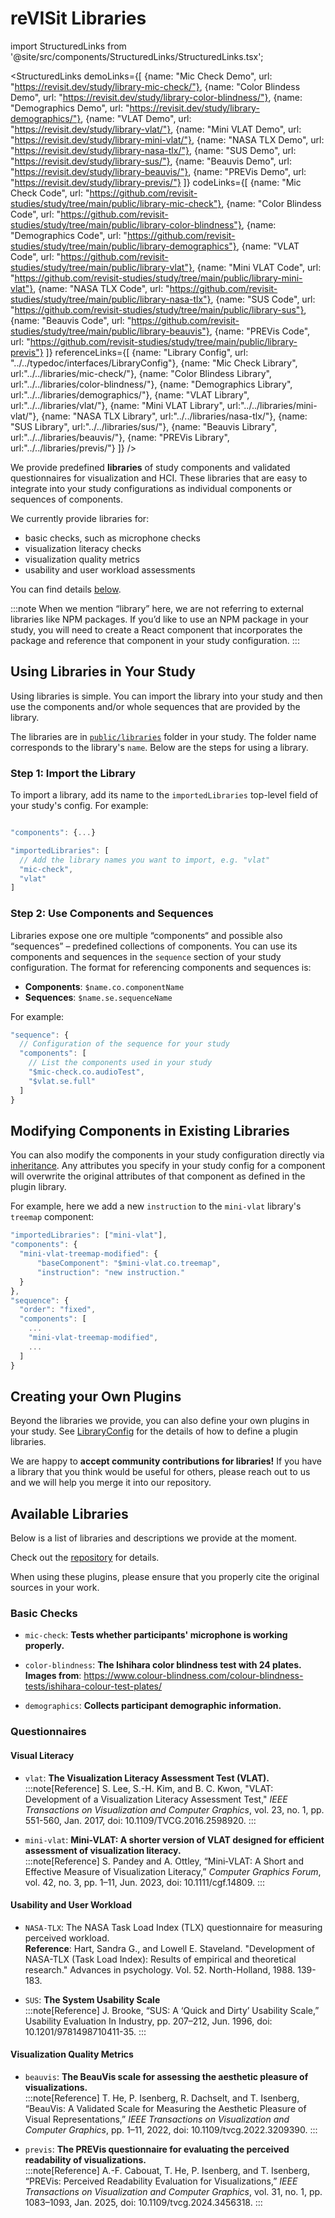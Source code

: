 # reVISit Libraries

import StructuredLinks from '@site/src/components/StructuredLinks/StructuredLinks.tsx';

<StructuredLinks
    demoLinks={[
      {name: "Mic Check Demo", url: "https://revisit.dev/study/library-mic-check/"},
      {name: "Color Blindess Demo", url: "https://revisit.dev/study/library-color-blindness/"},
      {name: "Demographics Demo", url: "https://revisit.dev/study/library-demographics/"},
      {name: "VLAT Demo", url: "https://revisit.dev/study/library-vlat/"},
      {name: "Mini VLAT Demo", url: "https://revisit.dev/study/library-mini-vlat/"},
      {name: "NASA TLX Demo", url: "https://revisit.dev/study/library-nasa-tlx/"},
      {name: "SUS Demo", url: "https://revisit.dev/study/library-sus/"},
      {name: "Beauvis Demo", url: "https://revisit.dev/study/library-beauvis/"},
      {name: "PREVis Demo", url: "https://revisit.dev/study/library-previs/"}
    ]}
    codeLinks={[
      {name: "Mic Check Code", url: "https://github.com/revisit-studies/study/tree/main/public/library-mic-check"},
      {name: "Color Blindess Code", url: "https://github.com/revisit-studies/study/tree/main/public/library-color-blindness"},
      {name: "Demographics Code", url: "https://github.com/revisit-studies/study/tree/main/public/library-demographics"},
      {name: "VLAT Code", url: "https://github.com/revisit-studies/study/tree/main/public/library-vlat"},
      {name: "Mini VLAT Code", url: "https://github.com/revisit-studies/study/tree/main/public/library-mini-vlat"},
      {name: "NASA TLX Code", url: "https://github.com/revisit-studies/study/tree/main/public/library-nasa-tlx"},
      {name: "SUS Code", url: "https://github.com/revisit-studies/study/tree/main/public/library-sus"},
      {name: "Beauvis Code", url: "https://github.com/revisit-studies/study/tree/main/public/library-beauvis"},
      {name: "PREVis Code", url: "https://github.com/revisit-studies/study/tree/main/public/library-previs"}
    ]}
    referenceLinks={[
      {name: "Library Config", url: "../../typedoc/interfaces/LibraryConfig"},
      {name: "Mic Check Library", url:"../../libraries/mic-check/"},
      {name: "Color Blindess Library", url:"../../libraries/color-blindness/"},
      {name: "Demographics Library", url:"../../libraries/demographics/"},
      {name: "VLAT Library", url:"../../libraries/vlat/"},
      {name: "Mini VLAT Library", url:"../../libraries/mini-vlat/"},
      {name: "NASA TLX Library", url:"../../libraries/nasa-tlx/"},
      {name: "SUS Library", url:"../../libraries/sus/"},
      {name: "Beauvis Library", url:"../../libraries/beauvis/"},
      {name: "PREVis Library", url:"../../libraries/previs/"}
    ]}
/>

We provide predefined **libraries** of study components and validated questionnaires for visualization and HCI. These libraries that are easy to integrate into your study configurations as individual components or sequences of components.

We currently provide libraries for: 

* basic checks, such as microphone checks
* visualization literacy checks 
* visualization quality metrics
* usability and user workload assessments

You can find details [below](#available-libraries).

:::note
When we mention “library” here, we are not referring to external libraries like NPM packages. If you’d like to use an NPM package in your study, you will need to create a React component that incorporates the package and reference that component in your study configuration.
:::


## Using Libraries in Your Study  

Using libraries is simple. You can import the library into your study and then use the components and/or whole sequences that are provided by the library.

The libraries are in [`public/libraries`](https://github.com/revisit-studies/study/tree/main/public/libraries) folder in your study. The folder name corresponds to the library's `name`.  Below are the steps for using a library. 

### Step 1: Import the Library 

To import a library, add its name to the `importedLibraries` top-level field of your study's config. For example:  

```js

"components": {...}

"importedLibraries": [   
  // Add the library names you want to import, e.g. "vlat" 
  "mic-check",
  "vlat"
]
```

### Step 2: Use Components and Sequences

Libraries expose one ore multiple “components“ and possible also “sequences” – predefined collections of components. You can use its components and sequences in the `sequence` section of your study configuration. The format for referencing components and sequences is:

- **Components**: `$name.co.componentName`
- **Sequences**: `$name.se.sequenceName`

For example: 

```js
"sequence": {   
  // Configuration of the sequence for your study
  "components": [    
    // List the components used in your study
    "$mic-check.co.audioTest",
    "$vlat.se.full"
  ] 
}
```

## Modifying Components in Existing Libraries
You can also modify the components in your study configuration directly via [inheritance](../../getting-started/how-does-it-work/#base-components-and-inheritance). Any attributes you specify in your study config for a component will overwrite the original attributes of that component as defined in the plugin library. 

For example, here we add a new `instruction` to the `mini-vlat` library's `treemap` component: 

```js
"importedLibraries": ["mini-vlat"],
"components": {
  "mini-vlat-treemap-modified": {
      "baseComponent": "$mini-vlat.co.treemap",
      "instruction": "new instruction."
  }
},
"sequence": {
  "order": "fixed",
  "components": [
    ...
    "mini-vlat-treemap-modified",
    ...
  ]
}
```

## Creating your Own Plugins

Beyond the libraries we provide, you can also define your own plugins in your study. See [LibraryConfig](https://revisit.dev/docs/typedoc/interfaces/LibraryConfig/) for the details of how to define a plugin libraries.

We are happy to **accept community contributions for libraries!** If you have a library that you think would be useful for others, please reach out to us and we will help you merge it into our repository. 


## Available Libraries

Below is a list of libraries and descriptions we provide at the moment.

Check out the [repository](https://github.com/revisit-studies/study/tree/main/public/libraries) for details.

When using these plugins, please ensure that you properly cite the original sources in your work.

### Basic Checks


- `mic-check`: **Tests whether participants' microphone is working properly.**

- `color-blindness`: **The Ishihara color blindness test with 24 plates.**
	**Images from**: https://www.colour-blindness.com/colour-blindness-tests/ishihara-colour-test-plates/

- `demographics`: **Collects participant demographic information.**


### Questionnaires

#### Visual Literacy

- `vlat`: **The Visualization Literacy Assessment Test (VLAT).**    
:::note[Reference]
     S. Lee, S.-H. Kim, and B. C. Kwon, "VLAT: Development of a Visualization Literacy Assessment Test," _IEEE Transactions on Visualization and Computer Graphics_, vol. 23, no. 1, pp. 551-560, Jan. 2017, doi: 10.1109/TVCG.2016.2598920.
:::

- `mini-vlat`: **Mini-VLAT: A shorter version of VLAT designed for efficient assessment of visualization literacy.**    
:::note[Reference]
S. Pandey and A. Ottley, “Mini‐VLAT: A Short and Effective Measure of Visualization Literacy,” _Computer Graphics Forum_, vol. 42, no. 3, pp. 1–11, Jun. 2023, doi: 10.1111/cgf.14809.
:::

#### Usability and User Workload
- `NASA-TLX`: The NASA Task Load Index (TLX) questionnaire for measuring perceived workload.  
    **Reference**:  Hart, Sandra G., and Lowell E. Staveland. "Development of NASA-TLX (Task Load Index): Results of empirical and theoretical research." Advances in psychology. Vol. 52. North-Holland, 1988. 139-183.

- `SUS`: **The System Usability Scale**   
:::note[Reference]
J. Brooke, “SUS: A ‘Quick and Dirty’ Usability Scale,” Usability Evaluation In Industry, pp. 207–212, Jun. 1996, doi: 10.1201/9781498710411-35.
:::

#### Visualization Quality Metrics  
-  `beauvis`: **The BeauVis scale for assessing the aesthetic pleasure of visualizations.**    
:::note[Reference]
T. He, P. Isenberg, R. Dachselt, and T. Isenberg, “BeauVis: A Validated Scale for Measuring the Aesthetic Pleasure of Visual Representations,” _IEEE Transactions on Visualization and Computer Graphics_, pp. 1–11, 2022, doi: 10.1109/tvcg.2022.3209390.
:::

- `previs`: **The PREVis questionnaire for evaluating the perceived readability of visualizations.**   
:::note[Reference]
A.-F. Cabouat, T. He, P. Isenberg, and T. Isenberg, “PREVis: Perceived Readability Evaluation for Visualizations,” _IEEE Transactions on Visualization and Computer Graphics_, vol. 31, no. 1, pp. 1083–1093, Jan. 2025, doi: 10.1109/tvcg.2024.3456318.
:::
